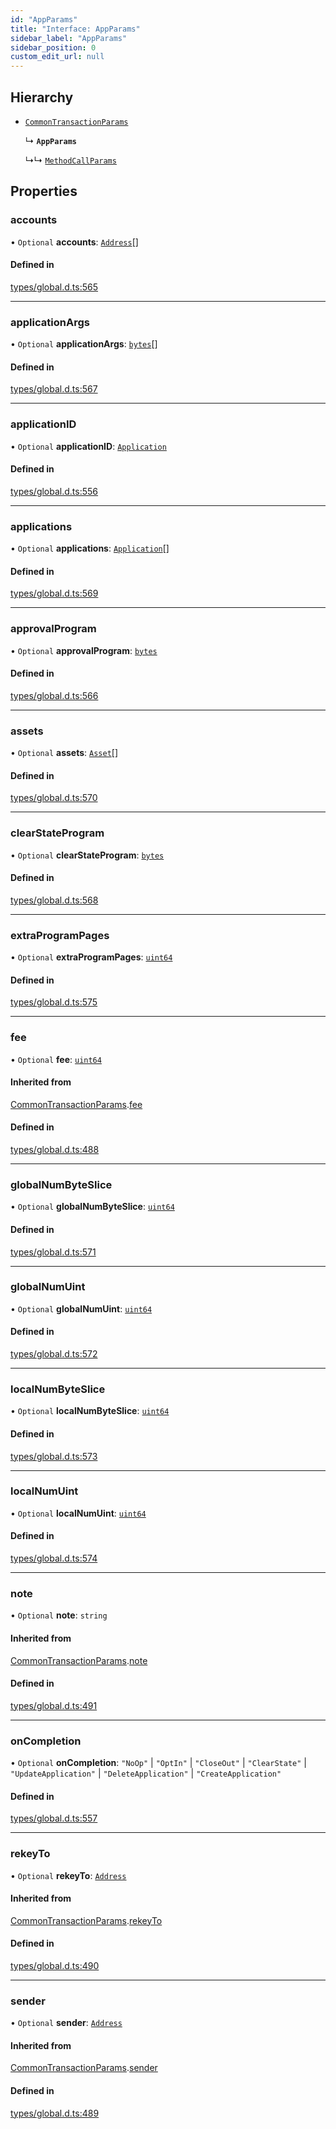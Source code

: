 ```yaml
---
id: "AppParams"
title: "Interface: AppParams"
sidebar_label: "AppParams"
sidebar_position: 0
custom_edit_url: null
---
```


## Hierarchy

- [`CommonTransactionParams`](CommonTransactionParams.md)

  ↳ **`AppParams`**

  ↳↳ [`MethodCallParams`](MethodCallParams.md)

## Properties

### accounts

• `Optional` **accounts**: [`Address`](../classes/Address.md)[]

#### Defined in

[types/global.d.ts:565](https://github.com/algorandfoundation/tealscript/blob/ca0f445c/types/global.d.ts#L565)

___

### applicationArgs

• `Optional` **applicationArgs**: [`bytes`](../modules.md#bytes)[]

#### Defined in

[types/global.d.ts:567](https://github.com/algorandfoundation/tealscript/blob/ca0f445c/types/global.d.ts#L567)

___

### applicationID

• `Optional` **applicationID**: [`Application`](../classes/Application.md)

#### Defined in

[types/global.d.ts:556](https://github.com/algorandfoundation/tealscript/blob/ca0f445c/types/global.d.ts#L556)

___

### applications

• `Optional` **applications**: [`Application`](../classes/Application.md)[]

#### Defined in

[types/global.d.ts:569](https://github.com/algorandfoundation/tealscript/blob/ca0f445c/types/global.d.ts#L569)

___

### approvalProgram

• `Optional` **approvalProgram**: [`bytes`](../modules.md#bytes)

#### Defined in

[types/global.d.ts:566](https://github.com/algorandfoundation/tealscript/blob/ca0f445c/types/global.d.ts#L566)

___

### assets

• `Optional` **assets**: [`Asset`](../classes/Asset.md)[]

#### Defined in

[types/global.d.ts:570](https://github.com/algorandfoundation/tealscript/blob/ca0f445c/types/global.d.ts#L570)

___

### clearStateProgram

• `Optional` **clearStateProgram**: [`bytes`](../modules.md#bytes)

#### Defined in

[types/global.d.ts:568](https://github.com/algorandfoundation/tealscript/blob/ca0f445c/types/global.d.ts#L568)

___

### extraProgramPages

• `Optional` **extraProgramPages**: [`uint64`](../modules.md#uint64)

#### Defined in

[types/global.d.ts:575](https://github.com/algorandfoundation/tealscript/blob/ca0f445c/types/global.d.ts#L575)

___

### fee

• `Optional` **fee**: [`uint64`](../modules.md#uint64)

#### Inherited from

[CommonTransactionParams](CommonTransactionParams.md).[fee](CommonTransactionParams.md#fee)

#### Defined in

[types/global.d.ts:488](https://github.com/algorandfoundation/tealscript/blob/ca0f445c/types/global.d.ts#L488)

___

### globalNumByteSlice

• `Optional` **globalNumByteSlice**: [`uint64`](../modules.md#uint64)

#### Defined in

[types/global.d.ts:571](https://github.com/algorandfoundation/tealscript/blob/ca0f445c/types/global.d.ts#L571)

___

### globalNumUint

• `Optional` **globalNumUint**: [`uint64`](../modules.md#uint64)

#### Defined in

[types/global.d.ts:572](https://github.com/algorandfoundation/tealscript/blob/ca0f445c/types/global.d.ts#L572)

___

### localNumByteSlice

• `Optional` **localNumByteSlice**: [`uint64`](../modules.md#uint64)

#### Defined in

[types/global.d.ts:573](https://github.com/algorandfoundation/tealscript/blob/ca0f445c/types/global.d.ts#L573)

___

### localNumUint

• `Optional` **localNumUint**: [`uint64`](../modules.md#uint64)

#### Defined in

[types/global.d.ts:574](https://github.com/algorandfoundation/tealscript/blob/ca0f445c/types/global.d.ts#L574)

___

### note

• `Optional` **note**: `string`

#### Inherited from

[CommonTransactionParams](CommonTransactionParams.md).[note](CommonTransactionParams.md#note)

#### Defined in

[types/global.d.ts:491](https://github.com/algorandfoundation/tealscript/blob/ca0f445c/types/global.d.ts#L491)

___

### onCompletion

• `Optional` **onCompletion**: ``"NoOp"`` \| ``"OptIn"`` \| ``"CloseOut"`` \| ``"ClearState"`` \| ``"UpdateApplication"`` \| ``"DeleteApplication"`` \| ``"CreateApplication"``

#### Defined in

[types/global.d.ts:557](https://github.com/algorandfoundation/tealscript/blob/ca0f445c/types/global.d.ts#L557)

___

### rekeyTo

• `Optional` **rekeyTo**: [`Address`](../classes/Address.md)

#### Inherited from

[CommonTransactionParams](CommonTransactionParams.md).[rekeyTo](CommonTransactionParams.md#rekeyto)

#### Defined in

[types/global.d.ts:490](https://github.com/algorandfoundation/tealscript/blob/ca0f445c/types/global.d.ts#L490)

___

### sender

• `Optional` **sender**: [`Address`](../classes/Address.md)

#### Inherited from

[CommonTransactionParams](CommonTransactionParams.md).[sender](CommonTransactionParams.md#sender)

#### Defined in

[types/global.d.ts:489](https://github.com/algorandfoundation/tealscript/blob/ca0f445c/types/global.d.ts#L489)
